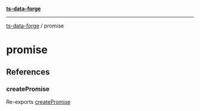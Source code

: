[**ts-data-forge**](README.md)

---

[ts-data-forge](README.md) / promise

# promise

## References

### createPromise

Re-exports [createPromise](promise/promise.md#createpromise)
